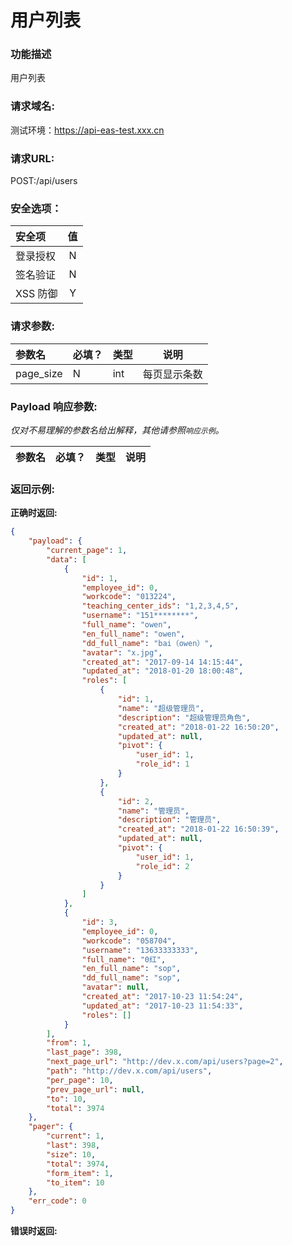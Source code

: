 # 用户列表

### 功能描述

用户列表


### 请求域名:

测试环境：https://api-eas-test.xxx.cn

### 请求URL:

POST:/api/users

### 安全选项：

|  安全项  |  值   |
| :-----  | :---: |
| 登录授权 | N |
| 签名验证 | N |
| XSS 防御 | Y |

### 请求参数:

| 参数名 | 必填？| 类型 | 说明 |
|:----  |:---|:----- |-----   |
|page_size|N|int|每页显示条数|

### Payload 响应参数:

*仅对不易理解的参数名给出解释，其他请参照`响应示例`。*

| 参数名 | 必填？| 类型 | 说明 |
|:----  |:---|:----- |-----   |


### 返回示例:

**正确时返回:**

```json
{
    "payload": {
        "current_page": 1,
        "data": [
            {
                "id": 1,
                "employee_id": 0,
                "workcode": "013224",
                "teaching_center_ids": "1,2,3,4,5",
                "username": "151********",
                "full_name": "owen",
                "en_full_name": "owen",
                "dd_full_name": "bai（owen）",
                "avatar": "x.jpg",
                "created_at": "2017-09-14 14:15:44",
                "updated_at": "2018-01-20 18:00:48",
                "roles": [
                    {
                        "id": 1,
                        "name": "超级管理员",
                        "description": "超级管理员角色",
                        "created_at": "2018-01-22 16:50:20",
                        "updated_at": null,
                        "pivot": {
                            "user_id": 1,
                            "role_id": 1
                        }
                    },
                    {
                        "id": 2,
                        "name": "管理员",
                        "description": "管理员",
                        "created_at": "2018-01-22 16:50:39",
                        "updated_at": null,
                        "pivot": {
                            "user_id": 1,
                            "role_id": 2
                        }
                    }
                ]
            },
            {
                "id": 3,
                "employee_id": 0,
                "workcode": "058704",
                "username": "13633333333",
                "full_name": "0红",
                "en_full_name": "sop",
                "dd_full_name": "sop",
                "avatar": null,
                "created_at": "2017-10-23 11:54:24",
                "updated_at": "2017-10-23 11:54:33",
                "roles": []
            } 
        ],
        "from": 1,
        "last_page": 398,
        "next_page_url": "http://dev.x.com/api/users?page=2",
        "path": "http://dev.x.com/api/users",
        "per_page": 10,
        "prev_page_url": null,
        "to": 10,
        "total": 3974
    },
    "pager": {
        "current": 1,
        "last": 398,
        "size": 10,
        "total": 3974,
        "form_item": 1,
        "to_item": 10
    },
    "err_code": 0
}
```

**错误时返回:**

